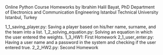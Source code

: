 Online Python Course Homeworks
by 
Ibrahim Halil Bayat, PhD
Department of Electronics and Communication Engineering 
Istanbul Technical University
Istanbul, Turkey

1_1_saving_player.py: Saving a player based on his/her name, surname, and the team into a list.
1_2_solving_equation.py: Solving an equation in which the user entered the weights.
1_3_HW1: First Homework
2_1_user_enter.py: Having a user name and a password in the system and checking if the user entered true.
2_2_HW2.py: Second Homework
